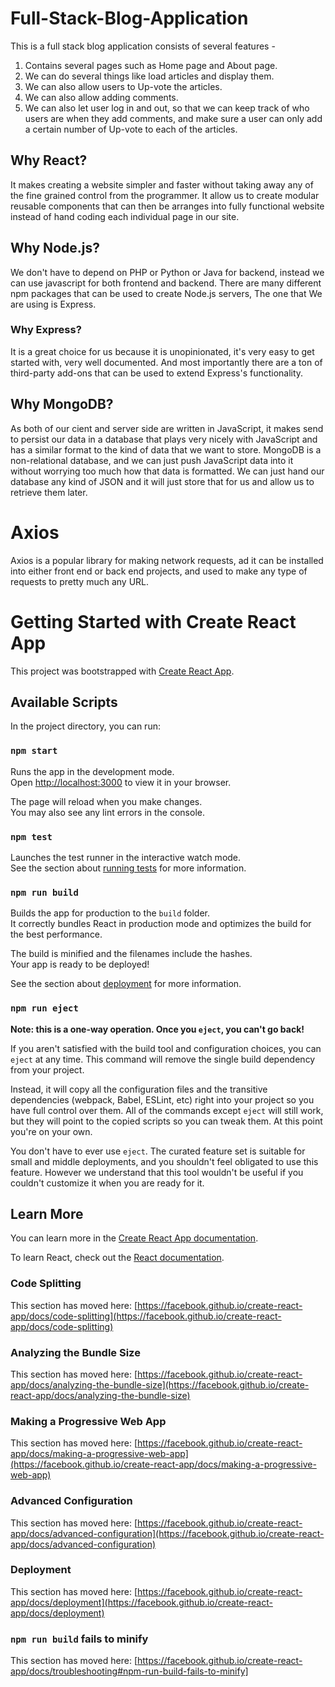 # Full-Stack-Blog-Application
This is a full stack blog application consists of several features -
1. Contains several pages such as Home page and About page.
2. We can do several things like load articles and display them.
3. We can also allow users to Up-vote the articles.
4. We can also allow adding comments.
5. We can also let user log in and out, so that we can keep track of who users are when they add comments, and make sure a user can only add a certain number of Up-vote to each of the articles.


## Why React?
It makes creating a website simpler and faster without taking away any of the fine grained control from the programmer. It allow us to create modular reusable components that can then be arranges into fully functional website instead of hand coding each individual page in our site.

## Why Node.js?
We don't have to depend on PHP or Python or Java for backend, instead we can use javascript for both frontend and backend. There are many different npm packages that can be used to create Node.js servers, The one that We are using is Express.

### Why Express?
It is a great choice for us because it is unopinionated, it's very easy to get started with, very well documented. And most importantly there are a ton of third-party add-ons that can be used to extend Express's functionality.

## Why MongoDB?
As both of our cient and server side are written in JavaScript, it makes send to persist our data in a database that plays very nicely with JavaScript and has a similar format to the kind of data that we want to store. MongoDB is a non-relational database, and we can just push JavaScript data into it without worrying too much how that data is formatted. We can just hand our database any kind of JSON and it will just store that for us and allow us to retrieve them later.

# Axios
Axios is a popular library for making network requests, ad it can be installed into either front end or back end projects, and used to make any type of requests to pretty much any URL.

# Getting Started with Create React App

This project was bootstrapped with [Create React App](https://github.com/facebook/create-react-app).

## Available Scripts

In the project directory, you can run:

### `npm start`

Runs the app in the development mode.\
Open [http://localhost:3000](http://localhost:3000) to view it in your browser.

The page will reload when you make changes.\
You may also see any lint errors in the console.

### `npm test`

Launches the test runner in the interactive watch mode.\
See the section about [running tests](https://facebook.github.io/create-react-app/docs/running-tests) for more information.

### `npm run build`

Builds the app for production to the `build` folder.\
It correctly bundles React in production mode and optimizes the build for the best performance.

The build is minified and the filenames include the hashes.\
Your app is ready to be deployed!

See the section about [deployment](https://facebook.github.io/create-react-app/docs/deployment) for more information.

### `npm run eject`

**Note: this is a one-way operation. Once you `eject`, you can't go back!**

If you aren't satisfied with the build tool and configuration choices, you can `eject` at any time. This command will remove the single build dependency from your project.

Instead, it will copy all the configuration files and the transitive dependencies (webpack, Babel, ESLint, etc) right into your project so you have full control over them. All of the commands except `eject` will still work, but they will point to the copied scripts so you can tweak them. At this point you're on your own.

You don't have to ever use `eject`. The curated feature set is suitable for small and middle deployments, and you shouldn't feel obligated to use this feature. However we understand that this tool wouldn't be useful if you couldn't customize it when you are ready for it.

## Learn More

You can learn more in the [Create React App documentation](https://facebook.github.io/create-react-app/docs/getting-started).

To learn React, check out the [React documentation](https://reactjs.org/).

### Code Splitting

This section has moved here: [https://facebook.github.io/create-react-app/docs/code-splitting](https://facebook.github.io/create-react-app/docs/code-splitting)

### Analyzing the Bundle Size

This section has moved here: [https://facebook.github.io/create-react-app/docs/analyzing-the-bundle-size](https://facebook.github.io/create-react-app/docs/analyzing-the-bundle-size)

### Making a Progressive Web App

This section has moved here: [https://facebook.github.io/create-react-app/docs/making-a-progressive-web-app](https://facebook.github.io/create-react-app/docs/making-a-progressive-web-app)

### Advanced Configuration

This section has moved here: [https://facebook.github.io/create-react-app/docs/advanced-configuration](https://facebook.github.io/create-react-app/docs/advanced-configuration)

### Deployment

This section has moved here: [https://facebook.github.io/create-react-app/docs/deployment](https://facebook.github.io/create-react-app/docs/deployment)

### `npm run build` fails to minify

This section has moved here: [https://facebook.github.io/create-react-app/docs/troubleshooting#npm-run-build-fails-to-minify]
